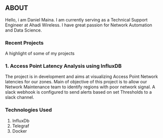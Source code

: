 ## ABOUT

Hello, i am Daniel Maina. I am currently serving as a Technical Support Engineer at Ahadi Wireless.
I have great passion for Network Automation and Data Science.

### Recent Projects

A highlight of some of my projects

### 1. Access Point Latency Analysis using InfluxDB
The project is in development and aims at visualizing Access Point Network latencies for our zones. Main of objective of this project
 is to allow our Network Maintenance team to identify regions with poor network signal.
A slack webhook is configured to send alerts based on set Thresholds to a slack channel. 


### Technologies Used
1. InfluxDb
2. Telegraf
3. Docker





